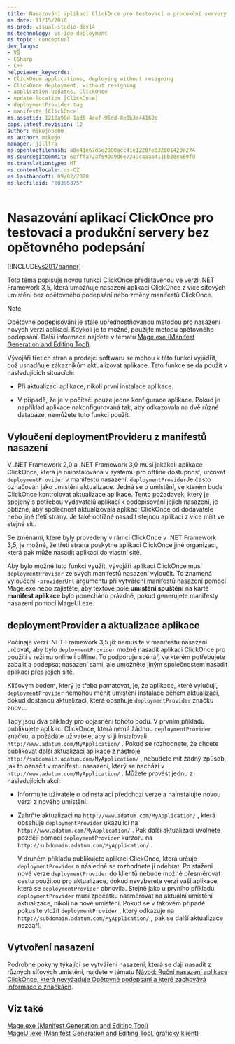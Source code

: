 ```yaml
---
title: Nasazování aplikací ClickOnce pro testovací a produkční servery bez opětovného podepsání | Microsoft Docs
ms.date: 11/15/2016
ms.prod: visual-studio-dev14
ms.technology: vs-ide-deployment
ms.topic: conceptual
dev_langs:
- VB
- CSharp
- C++
helpviewer_keywords:
- ClickOnce applications, deploying without resigning
- ClickOnce deployment, without resigning
- application updates, ClickOnce
- update location [ClickOnce]
- deploymentProvider tag
- manifests [ClickOnce]
ms.assetid: 1218a98d-1ad5-4eef-95dd-0e0b3c44168c
caps.latest.revision: 12
author: mikejo5000
ms.author: mikejo
manager: jillfra
ms.openlocfilehash: a8e41e67d5e2800acc41e1220fe632001420a274
ms.sourcegitcommit: 6cfffa72af599a9d667249caaaa411bb28ea69fd
ms.translationtype: MT
ms.contentlocale: cs-CZ
ms.lasthandoff: 09/02/2020
ms.locfileid: "80395375"
---
```

# <a name="deploying-clickonce-applications-for-testing-and-production-servers-without-resigning"></a>Nasazování aplikací ClickOnce pro testovací a produkční servery bez opětovného podepsání
[!INCLUDE[vs2017banner](../includes/vs2017banner.md)]

Toto téma popisuje novou funkci ClickOnce představenou ve verzi .NET Framework 3,5, která umožňuje nasazení aplikací ClickOnce z více síťových umístění bez opětovného podepsání nebo změny manifestů ClickOnce.  
  
> [!NOTE]
> Opětovné podepisování je stále upřednostňovanou metodou pro nasazení nových verzí aplikací. Kdykoli je to možné, použijte metodu opětovného podepsání. Další informace najdete v tématu [Mage.exe (Manifest Generation and Editing Tool)](https://msdn.microsoft.com/library/77dfe576-2962-407e-af13-82255df725a1).  
  
 Vývojáři třetích stran a prodejci softwaru se mohou k této funkci vyjádřit, což usnadňuje zákazníkům aktualizovat aplikace. Tato funkce se dá použít v následujících situacích:  
  
- Při aktualizaci aplikace, nikoli první instalace aplikace.  
  
- V případě, že je v počítači pouze jedna konfigurace aplikace. Pokud je například aplikace nakonfigurovaná tak, aby odkazovala na dvě různé databáze, nemůžete tuto funkci použít.  
  
## <a name="excluding-deploymentprovider-from-deployment-manifests"></a>Vyloučení deploymentProvideru z manifestů nasazení  
 V .NET Framework 2,0 a .NET Framework 3,0 musí jakákoli aplikace ClickOnce, která je nainstalována v systému pro offline dostupnost, určovat `deploymentProvider` v manifestu nasazení. `deploymentProvider`Je často označován jako umístění aktualizace. Jedná se o umístění, ve kterém bude ClickOnce kontrolovat aktualizace aplikace. Tento požadavek, který je spojený s potřebou vydavatelů aplikací k podepisování jejich nasazení, je obtížné, aby společnost aktualizovala aplikaci ClickOnce od dodavatele nebo jiné třetí strany. Je také obtížné nasadit stejnou aplikaci z více míst ve stejné síti.  
  
 Se změnami, které byly provedeny v rámci ClickOnce v .NET Framework 3,5, je možné, že třetí strana poskytne aplikaci ClickOnce jiné organizaci, která pak může nasadit aplikaci do vlastní sítě.  
  
 Aby bylo možné tuto funkci využít, vývojáři aplikací ClickOnce musí `deploymentProvider` ze svých manifestů nasazení vyloučit. To znamená vyloučení `-providerUrl` argumentu při vytváření manifestů nasazení pomocí Mage.exe nebo zajistěte, aby textové pole **umístění spuštění** na kartě **manifest aplikace** bylo ponecháno prázdné, pokud generujete manifesty nasazení pomocí MageUI.exe.  
  
## <a name="deploymentprovider-and-application-updates"></a>deploymentProvider a aktualizace aplikace  
 Počínaje verzí .NET Framework 3,5 již nemusíte v manifestu nasazení určovat, aby bylo `deploymentProvider` možné nasadit aplikaci ClickOnce pro použití v režimu online i offline. To podporuje scénář, ve kterém potřebujete zabalit a podepsat nasazení sami, ale umožněte jiným společnostem nasadit aplikaci přes jejich sítě.  
  
 Klíčovým bodem, který je třeba pamatovat, je, že aplikace, které vylučují, `deploymentProvider` nemohou měnit umístění instalace během aktualizací, dokud dostanou aktualizaci, která obsahuje `deploymentProvider` značku znovu.  
  
 Tady jsou dva příklady pro objasnění tohoto bodu. V prvním příkladu publikujete aplikaci ClickOnce, která nemá žádnou `deploymentProvider` značku, a požádáte uživatele, aby si ji instalovali `http://www.adatum.com/MyApplication/` . Pokud se rozhodnete, že chcete publikovat další aktualizaci aplikace z nástroje `http://subdomain.adatum.com/MyApplication/` , nebudete mít žádný způsob, jak to označit v manifestu nasazení, který se nachází v `http://www.adatum.com/MyApplication/` . Můžete provést jednu z následujících akcí:  
  
- Informujte uživatele o odinstalaci předchozí verze a nainstalujte novou verzi z nového umístění.  
  
- Zahrňte aktualizaci na `http://www.adatum.com/MyApplication/` , která obsahuje `deploymentProvider` ukazující na `http://www.adatum.com/MyApplication/` . Pak další aktualizaci uvolněte později pomocí `deploymentProvider` kurzoru na `http://subdomain.adatum.com/MyApplication/` .  
  
  V druhém příkladu publikujete aplikaci ClickOnce, která určuje `deploymentProvider` a následně se rozhodnete ji odebrat. Po stažení nové verze `deploymentProvider` do klientů nebude možné přesměrovat cestu použitou pro aktualizace, dokud nevyberete verzi vaší aplikace, která se `deploymentProvider` obnovila. Stejně jako u prvního příkladu `deploymentProvider` musí zpočátku nasměrovat na aktuální umístění aktualizace, nikoli na nové umístění. Pokud se v takovém případě pokusíte vložit `deploymentProvider` , který odkazuje na `http://subdomain.adatum.com/MyApplication/` , pak se další aktualizace nezdaří.  
  
## <a name="creating-a-deployment"></a>Vytvoření nasazení  
 Podrobné pokyny týkající se vytváření nasazení, která se dají nasadit z různých síťových umístění, najdete v tématu [Návod: Ruční nasazení aplikace ClickOnce, která nevyžaduje Opětovné podepsání a které zachovává informace o značkách](/visualstudio/deployment/walkthrough-manually-deploying-a-clickonce-app-no-re-signing-required?view=vs-2015).  
  
## <a name="see-also"></a>Viz také  
 [Mage.exe (Manifest Generation and Editing Tool)](https://msdn.microsoft.com/library/77dfe576-2962-407e-af13-82255df725a1)   
 [MageUI.exe (Manifest Generation and Editing Tool, grafický klient)](https://msdn.microsoft.com/library/f9e130a6-8117-49c4-839c-c988f641dc14)
